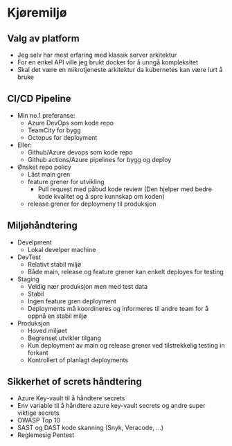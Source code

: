 # Kjøremiljø

## Valg av platform

- Jeg selv har mest erfaring med klassik server arkitektur
- For en enkel API ville jeg brukt docker for å unngå kompleksitet
- Skal det være en mikrotjeneste arkitektur da kubernetes kan være lurt å bruke

## CI/CD Pipeline

- Min no.1 preferanse:
  - Azure DevOps som kode repo
  - TeamCity for bygg
  - Octopus for deployment
- Eller:
  - Github/Azure devops som kode repo
  - Github actions/Azure pipelines for bygg og deploy
- Ønsket repo policy
  - Låst main gren
  - feature grener for utvikling
    - Pull request med påbud kode review (Den hjelper med bedre kode kvalitet og å spre kunnskap om koden)
  - release grener for deploymeny til produksjon

## Miljøhåndtering

- Develpment
  - Lokal develper machine
- DevTest
  - Relativt stabil miljø
  - Både main, release og feature grener kan enkelt deployes for testing
- Staging
  - Veldig nær produksjon men med test data
  - Stabil
  - Ingen feature gren deployment
  - Deployments må koordineres og informeres til andre team for å oppnå en stabil miljø
- Produksjon
  - Hoved miljøet
  - Begrenset utvikler tilgang
  - Kun deployment av main og release grener ved tilstrekkelig testing in forkant
  - Kontrollert of planlagt deployments

## Sikkerhet of screts håndtering

- Azure Key-vault til å håndtere secrets
- Env variable til å håndtere azure key-vault secrets og andre super viktige secrets
- OWASP Top 10
- SAST og DAST kode skanning (Snyk, Veracode, ...)
- Reglemesig Pentest
